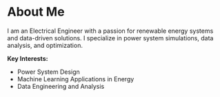 # About Me

I am an Electrical Engineer with a passion for renewable energy systems and data-driven solutions. 
I specialize in power system simulations, data analysis, and optimization.

**Key Interests:**
- Power System Design
- Machine Learning Applications in Energy
- Data Engineering and Analysis

